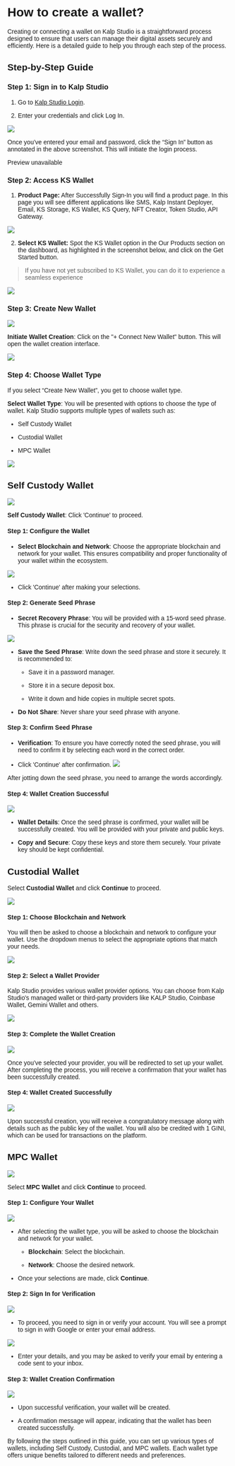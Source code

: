 <style>  body { font-family: "Source Sans 3", sans-serif!important; }</style>
<link href="https://fonts.googleapis.com/css2?family=Source+Sans+3:ital,wght@0,200..900;1,200..900&display=swap" rel="stylesheet">    
<link rel="stylesheet" href="https://fonts.googleapis.com/icon?family=Material+Icons">

# **How to create a wallet?**

Creating or connecting a wallet on Kalp Studio is a straightforward process designed to ensure that users can manage their digital assets securely and efficiently. Here is a detailed guide to help you through each step of the process.

## Step-by-Step Guide

### **Step 1: Sign in to Kalp Studio**

1.  Go to [Kalp Studio Login](https://accounts.kalp.studio/login "https://accounts.kalp.studio/login").
    
2.  Enter your credentials and click Log In.
    

![](https://docs-images-kalp-studio.s3.ap-south-1.amazonaws.com/SS+Audit+7/signin.jpg)

Once you’ve entered your email and password, click the “Sign In” button as annotated in the above screenshot. This will initiate the login process.

Preview unavailable

### **Step 2: Access KS Wallet**

1.  **Product Page:** After Successfully Sign-In you will find a product page. In this page you will see different applications like SMS, Kalp Instant Deployer, Email, KS Storage, KS Wallet, KS Query, NFT Creator, Token Studio, API Gateway.
    

![](https://docs-images-kalp-studio.s3.ap-south-1.amazonaws.com/Audit+2/walletconfig/wc2.png)

2.  **Select KS Wallet:** Spot the KS Wallet option in the Our Products section on the dashboard, as highlighted in the screenshot below, and click on the Get Started button.
    

> If you have not yet subscribed to KS Wallet, you can do it to experience a seamless experience

![](https://docs-images-kalp-studio.s3.ap-south-1.amazonaws.com/Audit+2/walletconfig/wc3.png)

### **Step 3: Create New Wallet**

![](https://docs-images-kalp-studio.s3.ap-south-1.amazonaws.com/Audit+3/createwallet/cw1.png)

**Initiate Wallet Creation**: Click on the "+ Connect New Wallet" button. This will open the wallet creation interface.

![](https://docs-images-kalp-studio.s3.ap-south-1.amazonaws.com/Audit+3/createwallet/cw2.png)

### **Step 4: Choose Wallet Type**

If you select “Create New Wallet”, you get to choose wallet type.

**Select Wallet Type**: You will be presented with options to choose the type of wallet. Kalp Studio supports multiple types of wallets such as:

-   Self Custody Wallet
    
-   Custodial Wallet
    
-   MPC Wallet
    

![](https://docs-images-kalp-studio.s3.ap-south-1.amazonaws.com/Audit+3/createwallet/cw3.png)

## **Self Custody Wallet**

![](https://docs-images-kalp-studio.s3.ap-south-1.amazonaws.com/Audit+3/createwallet/cw4.jpg)

**Self Custody Wallet**: Click 'Continue' to proceed.

#### **Step 1: Configure the Wallet**



-   **Select Blockchain and Network**: Choose the appropriate blockchain and network for your wallet. This ensures compatibility and proper functionality of your wallet within the ecosystem.

![](https://docs-images-kalp-studio.s3.ap-south-1.amazonaws.com/Audit+3/createwallet/cw5.png)
    
-   Click 'Continue' after making your selections.
    

#### **Step 2: Generate Seed Phrase**


-   **Secret Recovery Phrase**: You will be provided with a 15-word seed phrase. This phrase is crucial for the security and recovery of your wallet.

![](https://docs-images-kalp-studio.s3.ap-south-1.amazonaws.com/Audit+3/createwallet/cw6.png)
    
-   **Save the Seed Phrase**: Write down the seed phrase and store it securely. It is recommended to:
    
    -   Save it in a password manager.
        
    -   Store it in a secure deposit box.
        
    -   Write it down and hide copies in multiple secret spots.
        
-   **Do Not Share**: Never share your seed phrase with anyone.
    

#### **Step 3: Confirm Seed Phrase**

-   **Verification**: To ensure you have correctly noted the seed phrase, you will need to confirm it by selecting each word in the correct order.
    

-   Click 'Continue' after confirmation.
![](https://docs-images-kalp-studio.s3.ap-south-1.amazonaws.com/Audit+3/createwallet/cw7.png)
    

After jotting down the seed phrase, you need to arrange the words accordingly.

#### **Step 4: Wallet Creation Successful**

![](https://docs-images-kalp-studio.s3.ap-south-1.amazonaws.com/Audit+3/createwallet/cw8.jpg)

-   **Wallet Details**: Once the seed phrase is confirmed, your wallet will be successfully created. You will be provided with your private and public keys.
    
-   **Copy and Secure**: Copy these keys and store them securely. Your private key should be kept confidential.
    

## **Custodial Wallet**

Select **Custodial Wallet** and click **Continue** to proceed.

![](https://docs-images-kalp-studio.s3.ap-south-1.amazonaws.com/Audit+3/createwallet/cw9.png)

#### **Step 1: Choose Blockchain and Network**

You will then be asked to choose a blockchain and network to configure your wallet. Use the dropdown menus to select the appropriate options that match your needs.

![](https://docs-images-kalp-studio.s3.ap-south-1.amazonaws.com/Audit+3/createwallet/cw10.png)

#### **Step 2: Select a Wallet Provider**

Kalp Studio provides various wallet provider options. You can choose from Kalp Studio's managed wallet or third-party providers like KALP Studio, Coinbase Wallet, Gemini Wallet and others.

![](https://docs-images-kalp-studio.s3.ap-south-1.amazonaws.com/Audit+3/createwallet/cw11.png)

#### **Step 3: Complete the Wallet Creation**

![](https://docs-images-kalp-studio.s3.ap-south-1.amazonaws.com/Audit+3/createwallet/cw12.png)

Once you’ve selected your provider, you will be redirected to set up your wallet. After completing the process, you will receive a confirmation that your wallet has been successfully created.

#### **Step 4: Wallet Created Successfully**

![](https://docs-images-kalp-studio.s3.ap-south-1.amazonaws.com/Audit+3/createwallet/cw13.png)

Upon successful creation, you will receive a congratulatory message along with details such as the public key of the wallet. You will also be credited with 1 GINI, which can be used for transactions on the platform.

## MPC Wallet

![](https://docs-images-kalp-studio.s3.ap-south-1.amazonaws.com/Audit+3/createwallet/cw14.png)

Select **MPC Wallet** and click **Continue** to proceed.

#### **Step 1: Configure Your Wallet**

![](https://docs-images-kalp-studio.s3.ap-south-1.amazonaws.com/Audit+3/createwallet/cw15.png)

-   After selecting the wallet type, you will be asked to choose the blockchain and network for your wallet.
    
    -   **Blockchain**: Select the blockchain.
        
    -   **Network**: Choose the desired network.
        
-   Once your selections are made, click **Continue**.
    

#### **Step 2: Sign In for Verification**

![](https://docs-images-kalp-studio.s3.ap-south-1.amazonaws.com/Audit+3/createwallet/cw16.png)

-   To proceed, you need to sign in or verify your account. You will see a prompt to sign in with Google or enter your email address.
    

![](https://docs-images-kalp-studio.s3.ap-south-1.amazonaws.com/Audit+3/createwallet/cw17.png)

-   Enter your details, and you may be asked to verify your email by entering a code sent to your inbox.
    

#### **Step 3: Wallet Creation Confirmation**

![](https://docs-images-kalp-studio.s3.ap-south-1.amazonaws.com/Audit+3/createwallet/cw18.png)

-   Upon successful verification, your wallet will be created.
    
-   A confirmation message will appear, indicating that the wallet has been created successfully.
    

By following the steps outlined in this guide, you can set up various types of wallets, including Self Custody, Custodial, and MPC wallets. Each wallet type offers unique benefits tailored to different needs and preferences.